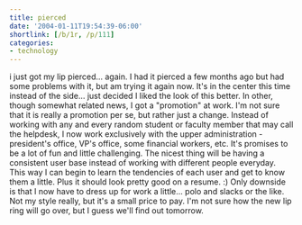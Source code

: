 ```yaml
---
title: pierced
date: '2004-01-11T19:54:39-06:00'
shortlink: [/b/1r, /p/111]
categories:
- technology
---
```

i just got my lip pierced... again.  I had it pierced a few months ago but had some problems with it, but am trying it
again now.  It's in the center this time instead of the side... just decided I liked the look of this better.  In other,
though somewhat related news, I got a "promotion" at work.  I'm not sure that it is really a promotion per se, but
rather just a change.  Instead of working with any and every random student or faculty member that may call the
helpdesk, I now work exclusively with the upper administration - president's office, VP's office, some financial
workers, etc.  It's promises to be a lot of fun and little challenging.  The nicest thing will be having a consistent
user base instead of working with different people everyday.  This way I can begin to learn the tendencies of each user
and get to know them a little.  Plus it should look pretty good on a resume. :)  Only downside is that I now have to
dress up for work a little... polo and slacks or the like.  Not my style really, but it's a small price to pay.  I'm not
sure how the new lip ring will go over, but I guess we'll find out tomorrow.
